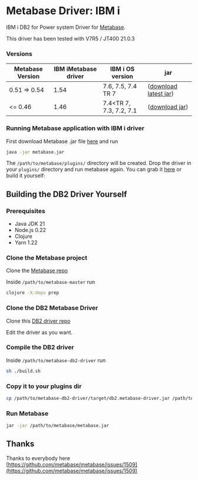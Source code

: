 
# Metabase Driver: IBM i

IBM i DB2 for Power system Driver for [Metabase](https://www.metabase.com).

This driver has been tested with V7R5 / JT400 21.0.3

###  Versions
| Metabase Version | IBM iMetabase driver | IBM i OS version | jar |
| --- | --- | --- | --- |
| 0.51 => 0.54 | 1.54 | 7.6, 7.5, 7.4 TR 7 | ([download latest jar](https://github.com/damienchambe/metabase-ibmi-driver/releases/)) |
| <= 0.46 | 1.46 | 7.4<TR 7, 7.3, 7.2, 7.1 | ([download jar](https://github.com/damienchambe/metabase-ibmi-driver/releases/download/1.0.46/db2.metabase-driver.jar)) |

###  Running Metabase application with IBM i driver
First download Metabase .jar file [here](https://metabase.com/start/other.html)  and run
```bash
java -jar metabase.jar
```
The `/path/to/metabase/plugins/` directory will be created. Drop the driver in your `plugins/` directory and run metabase again. You can grab it [here](https://github.com/alisonrafael/metabase-db2-driver/releases) or build it yourself:

## Building the DB2 Driver Yourself

### Prerequisites
- Java JDK 21
- Node.js 0.22
- Clojure
- Yarn 1.22

### Clone the Metabase project

Clone the [Metabase repo](https://github.com/metabase/metabase)

Inside `/path/to/metabase-master` run 
```bash
clojure -X:deps prep
```

### Clone the DB2 Metabase Driver

Clone this [DB2 driver repo](https://github.com/alisonrafael/metabase-db2-driver) 

Edit the driver as you want.

### Compile the DB2 driver

Inside `/path/to/metabase-db2-driver` run 

```bash
sh ./build.sh
```

### Copy it to your plugins dir
```bash
cp /path/to/metabase-db2-driver/target/db2.metabase-driver.jar /path/to/metabase/plugins/
```

### Run Metabase

```bash
jar -jar /path/to/metabase/metabase.jar
```


## Thanks
Thanks to everybody here [https://github.com/metabase/metabase/issues/1509](https://github.com/metabase/metabase/issues/1509)
